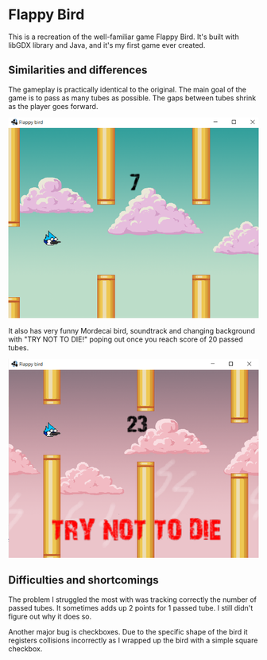 # Flappy Bird

This is a recreation of the well-familiar game Flappy Bird. It's built with libGDX library and Java, and it's my first
game ever created.

## Similarities and differences

The gameplay is practically identical to the original. The main goal of the game is to pass as many tubes as possible.
The gaps between tubes shrink as the player goes forward.

![png](core/assets/Screenshot_1.png)

It also has very funny Mordecai bird, soundtrack and changing background with "TRY NOT TO DIE!" poping out once you
reach score of 20 passed tubes.

![png](core/assets/Screenshot_2.png)

## Difficulties and shortcomings

The problem I struggled the most with was tracking correctly the number of passed tubes. It sometimes adds up 2 points
for 1 passed tube. I still didn't figure out why it does so.

Another major bug is checkboxes. Due to the specific shape of the bird it registers collisions incorrectly as I wrapped
up the bird with a simple square checkbox. 